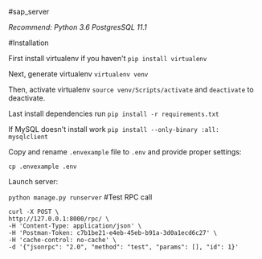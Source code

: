 #sap_server

*Recommend: Python 3.6*
            *PostgresSQL 11.1*

#Installation

First install virtualenv if you haven't `pip install virtualenv`

Next, generate virtualenv `virtualenv venv`

Then, activate virtualenv `source venv/Scripts/activate` and `deactivate` to deactivate.

Last install dependencies run `pip install -r requirements.txt`

If MySQL doesn't install work `pip install --only-binary :all: mysqlclient`

Copy and rename `.envexample` file to `.env` and provide proper settings:

`cp .envexample .env`

Launch server:

`python manage.py runserver`
#Test RPC call
```
curl -X POST \
http://127.0.0.1:8000/rpc/ \
-H 'Content-Type: application/json' \
-H 'Postman-Token: c7b1be21-e4eb-45eb-b91a-3d0a1ecd6c27' \
-H 'cache-control: no-cache' \
-d '{"jsonrpc": "2.0", "method": "test", "params": [], "id": 1}'
```
